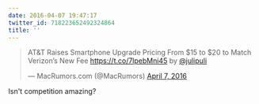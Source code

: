 ```yaml
---
date: 2016-04-07 19:47:17
twitter_id: 718223652492324864
title: ''
---
```


<blockquote class="twitter-tweet"><p lang="en" dir="ltr">AT&amp;T Raises Smartphone Upgrade Pricing From $15 to $20 to Match Verizon’s New Fee <a href="https://t.co/7lpebMni45">https://t.co/7lpebMni45</a> by <a href="https://twitter.com/julipuli?ref_src=twsrc%5Etfw">@julipuli</a></p>&mdash; MacRumors.com (@MacRumors) <a href="https://twitter.com/MacRumors/status/718222535045836801?ref_src=twsrc%5Etfw">April 7, 2016</a></blockquote>
<script async src="https://platform.twitter.com/widgets.js" charset="utf-8"></script>

Isn't competition amazing? 
